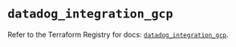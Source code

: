 # `datadog_integration_gcp`

Refer to the Terraform Registry for docs: [`datadog_integration_gcp`](https://registry.terraform.io/providers/datadog/datadog/3.67.0/docs/resources/integration_gcp).
